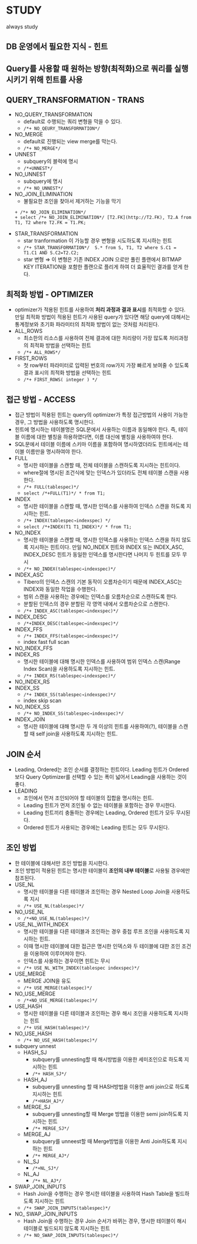 # STUDY
always study

## DB 운영에서 필요한 지식 - 힌트
## Query를 사용할 때 원하는 방향(최적화)으로 쿼리를 실행시키기 위해 힌트를 사용

## QUERY_TRANSFORMATION - TRANS
  + NO_QUERY_TRANSFORMATION
    + default로 수행되는 쿼리 변형을 막을 수 있다.
    + ```/*+ NO_QEURY_TRANSFORMATION*/```
  + NO_MERGE
    + default로 진행되는  view merge를 막는다.
    + ```/*+ NO_MERGE*/```
  + UNNEST
    + subquery의 블럭에 명시
    + ```/*+UNNEST*/```
  + NO_UNNEST
    + subquery에 명시
    + ```/*+ NO_UNNEST*/```
  + NO_JOIN_ELIMINATION
      + 불필요한 조인을 찾아서 제거하는 기능을 막기
       ```
      + /*+ NO_JOIN_ELIMINATION*/
      + select /*+ NO_JOIN_ELIMINATION*/ [T2.FK](http://T2.FK), T2.A from T1, T2 where T2.FK = T1.PK;
       ```
  + STAR_TRANSFORMATION
    + star tranformation 이 가능할 경우 변형을 시도하도록 지시하는 힌트
    + ```/*+ STAR_TRANSFORMATION*/  S.* from S, T1, T2 where S.C1 = T1.C1 AND S.C2=T2.C2;```
    + star 변형 ⇒ 이 변형은 기존 INDEX JOIN 으로만 풀린 플랜에서 BITMAP KEY ITERATION을 포함한 플랜으로 플리게 하여 더 효율적인 결과를 얻게 한다.
## 최적화 방법 - OPTIMIZER
  + optimizer가 적용된 힌트를 사용하여 **처리 과정과 결과 표시**를 최적화할 수 있다. 만일 최적화 방법이 적용된 힌트가 사용된 query가 있다면 해당 query에 대해서는 통계정보와 초기화 파라미터의 최적화 방법이 없는 것처럼 처리된다.
  + ALL_ROWS
    + 최소한의 리소스를 사용하여 전체 결과에 대한 처리량이 가장 많도록 처리과정의 최적화 방법을 선택하는 힌트
    + ```/*+ ALL_ROWS*/```
  + FIRST_ROWS
    + 첫 row부터 파라미터로 입력된 번호의 row가지 가장 빠르게 보여줄 수 있도록 결과 표시의 최적화 방법을 선택하는 힌트
    + ```/*+ FIRST_ROWS( integer ) */```
## 접근 방법 - ACCESS
  + 접근 방법이 적용된 힌트는 query의 optimizer가 특정 접근방법의 사용이 가능한 경우, 그 방법을 사용하도록 명시한다.
  + 힌트에 명시하는 테이블명은 SQL문에서 사용하는 이름과 동일해야 한다. 즉, 테이블 이름에 대한 별칭을 하용하였다면, 이름 대신에 별칭을 사용하여야 한다.
  + SQL문에서 테이블 이름에 스키마 이름을 포함하여 명시하였더라도 힌트에서는 테이블 이름만을 명시하여야 한다.
  + FULL
    + 명시한 테이블을 스캔할 때, 전체 테이블을 스캔하도록 지시하는 힌트이다.
    + where절에 명시된 조건식에 맞는 인덱스가 있더라도 전체 테이블 스캔을 사용한다.
    + ```/*+ FULL(tablespec)*/```
    + ```select /*+FULL(T1)*/ * from T1;```
  + INDEX
    + 명시한 테이블을 스캔할 때, 명시한 인덱스를 사용하여 인덱스 스캔을 하도록 지시하는 힌트.
    + ```/*+ INDEX(tablespec→indexspec) */```
    + ```select /*+INDEX(T1 T1_INDEX)*/ * from T1;```
  + NO_INDEX
    + 명시한 테이블을 스캔할 때, 명시한 인덱스를 사용하는 인덱스 스캔을 하지 않도록 지시하는 힌트이다. 만일 NO_INDEX 힌트와 INDEX 또는 INDEX_ASC, INDEX_DESC 힌트가 동일한 인덱스를 명시한다면 나머지 두 힌트를 모두 무시
    + ```/*+ NO_INDEX(tablespec→indexspec)*/```
  + INDEX_ASC
    + Tibero의 인덱스 스캔의 기본 동작이 오름차순이기 때문에 INDEX_ASC는 INDEX와 동일한 작업을 수행한다.
    + 범위 스캔을 사용하는 경우에는 인덱스를 오름차순으로 스캔하도록 한다.
    + 분할된 인덱스의 경우 분할된 각 영역 내에서 오름차순으로 스캔한다.
    + ```/*+ INDEX_ASC(tablespec→indexspec)*/```
  + INDEX_DESC
    + ```/*+INDEX_DESC(tablespec→indexspec)*/```
  + INDEX_FFS
    + ```/*+ INDEX_FFS(tablespec→indexspec)*/```
    + index fast full scan
  + NO_INDEX_FFS
  + INDEX_RS
    + 명시한 테이블에 대해 명시한 인덱스를 사용하여 범위 인덱스 스캔(Range Index Scan)을 사용하도록 지시하는 힌트.
    + ```/*+ INDEX_RS(tablespec→indexspec)*/```
  + NO_INDEX_RS
  + INDEX_SS
    + ```/*+ INDEX_SS(tablespec→indexspec)*/```
    + index skip scan
  + NO_INDEX_SS
    + ```/*+ NO_INDEX_SS(tablespec→indexspec)*/```
  + INDEX_JOIN
    + 명시한 테이블에 대해 명시한 두 개 이상의 힌트를 사용하여(?), 테이블을 스캔할 때 self join을 사용하도록 지시하는 힌트.

## JOIN 순서
  + Leading, Ordered는 조인 순서를 결정하는 힌트이다. Leading 힌트가 Ordered보다 Query Optimizer를 선택할 수 있는 폭이 넓어서 Leading을 사용하는 것이 좋다.
  + LEADING
    + 조인에서 먼저 조인되어야 할 테이블의 집합을 명시하는 힌트.
    + Leading 힌트가 먼저 조인될 수 없는 테이블을 포함하는 경우 무시한다.
    + Leading 힌트끼리 충돌하는 경우에는 Leading, Ordered 힌트가 모두 무시된다.
    + Ordered 힌트가 사용되는 경우에는 Leading 힌트는 모두 무시된다.
## 조인 방법
  + 한 테이블에 대해서만 조인 방법을 지시한다.
  + 조인 방법이 적용된 힌트는 명시한 테이블이 **조인의 내부 테이블**로 사용될 경우에만 참조된다.
  + USE_NL
    + 명시한 테이블을 다른 테이블과 조인하는 경우 Nested Loop Join을 사용하도록 지시
    + ```/*+ USE_NL(tablespec)*/```
  + NO_USE_NL
    + ```/*+NO_USE_NL(tablespec)*/```
  + USE_NL_WITH_INDEX
    + 명시한 테이블을 다른 테이블과 조인하는 경우 중첩 루프 조인을 사용하도록 지시하는 힌트.
    + 이때 명시한 테이블에 대한 접근은 명시한 인덱스와 두 테이블에 대한 조인 조건을 이용하여 이루어져야 한다.
    + 인덱스를 사용하는 경우이면 힌트는 무시
    + ```/*+ USE_NL_WITH_INDEX(tablespec indexspec)*/```
  + USE_MERGE
    + MERGE JOIN을 유도
    + ```/*+ USE_MERGE(tablespec)*/```
  + NO_USE_MERGE
    + ```/*+NO_USE_MERGE(tablespec)*/```
  + USE_HASH
    + 명시한 테이블을 다른 테이블과 조인하는 경우 해시 조인을 사용하도록 지시하는 힌트
    + ```/*+ USE_HASH(tablespec)*/```
  + NO_USE_HASH
    + ```/*+ NO_USE_HASH(tablespec)*/```
  + subquery unnest
    + HASH_SJ
      + subquery를 unnesting할 때 해시방법을 이용한 세미조인으로 하도록 지시하는 힌트
      + ```/*+ HASH_SJ*/```
    + HASH_AJ
      + subquery를 unnesting 할 때 HASH방법을 이용한 anti join으로 하도록 지시하는 힌트
      + ```/*+HASH_AJ*/```
    + MERGE_SJ
      + subquery를 unnesting할 때 Merge 방법을 이용한 semi join하도록 지시하는 힌트
      + ```/*+ MERGE_SJ*/```
    + MERGE_AJ
      + subquery를 unneest할 때 Merge방법을 이용한 Anti Join하도록 지시하는 힌트
      + ```/*+ MERGE_AJ*/```
    + NL_SJ
      + ```/*+NL_SJ*/```
    + NL_AJ
      + ```/*+ NL_AJ*/```
  + SWAP_JOIN_INPUTS
    + Hash Join을 수행하는 경우 명시한 테이블을 사용하여 Hash Table을 빌드하도록 지시하는 힌트
    + ```/*+ SWAP_JOIN_INPUTS(tablespec)*/```
  + NO_ SWAP_JOIN_INPUTS
    + Hash Join을 수행하는 경우 Join 순서가 바뀌는 경우, 명시한 테이블이 해시 테이블로 빌드되지 않도록 지시하는 힌트
    + ```/*+ NO_SWAP_JOIN_INPUTS(tablespec)*/```
